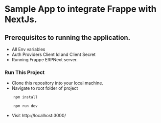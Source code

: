 # Sample App to integrate Frappe with NextJs.

## Prerequisites to running the application.
- All Env variables
- Auth Providers Client Id and Client Secret
- Running Frappe ERPNext server.

### Run This Project

- Clone this repository into your local machine.
- Navigate to root folder of project
```bash
    npm install
```
```bash
    npm run dev
```

- Visit http://localhost:3000/



